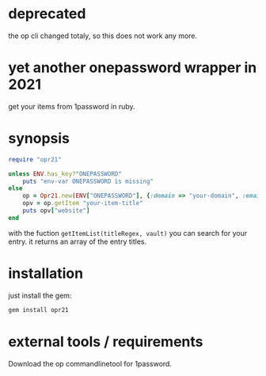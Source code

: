 # deprecated

the op cli changed totaly, so this does not work any more.

# yet another onepassword wrapper in 2021

get your items from 1password in ruby.

# synopsis

```ruby
require "opr21"

unless ENV.has_key?"ONEPASSWORD"
    puts "env-var ONEPASSWORD is missing"
else
    op = Opr21.new(ENV["ONEPASSWORD"], {:domain => "your-domain", :email => "your-email", :secret => "your-secret"})
    opv = op.getItem "your-item-title"
    puts opv["website"]
end
```

with the fuction `getItemList(titleRegex, vault)` you can search for your entry. it returns an array of the entry titles.


# installation

just install the gem:

```bash
gem install opr21
```

# external tools / requirements

Download the op commandlinetool for 1password.

